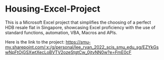 # Housing-Excel-Project

This is a Microsoft Excel project that simplifies the choosing of a perfect HDB resale flat in Singapore, showcasing Excel proficiency with the use of standard functions, automation, VBA, Macros and APIs.

Here is the link to the project: https://smu-my.sharepoint.com/:x:/g/personal/lee_ryan_2022_scis_smu_edu_sg/EZYkGswNpFtOjGSXwtXecLoBVTV2ozeStgtCw_0jtvNN0w?e=FmE0cF

